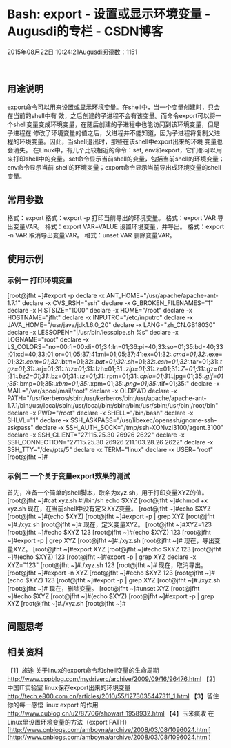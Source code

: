 
# Bash: export - 设置或显示环境变量 - Augusdi的专栏 - CSDN博客


2015年08月22日 10:24:21[Augusdi](https://me.csdn.net/Augusdi)阅读数：1151


﻿﻿
## 用途说明
export命令可以用来设置或显示环境变量。在shell中，当一个变量创建时，只会在当前的shell中有 效，之后创建的子进程不会有该变量。而命令export可以将一个shell变量变成环境变量，在随后创建的子进程中也能访问到该环境变量，但是子进程在 修改了环境变量的值之后，父进程并不能知道，因为子进程将复制父进程的环境变量。因此，当shell退出时，那些在该shell中export出来的环境 变量也会消失。
在Linux中，有几个比较相近的命令：set,  env和export，它们都可以用来打印shell中的变量。set命令显示当前shell的变量，包括当前shell的环境变量；env命令显示当前 shell的环境变量；export命令显示当前导出成环境变量的shell变量。

## 常用参数
格式：export
格式：export -p
打印当前导出的环境变量。
格式：export VAR
导出变量VAR。
格式：export VAR=VALUE
设置环境变量，并导出。
格式：export -n VAR
取消导出变量VAR。
格式：unset VAR
删除变量VAR。

## 使用示例
### 示例一 打印环境变量
[root@jfht ~]\#export -p
declare -x ANT_HOME="/usr/apache/apache-ant-1.7.1"
declare -x CVS_RSH="ssh"
declare -x G_BROKEN_FILENAMES="1"
declare -x HISTSIZE="1000"
declare -x HOME="/root"
declare -x HOSTNAME="jfht"
declare -x INPUTRC="/etc/inputrc"
declare -x JAVA_HOME="/usr/java/jdk1.6.0_20"
declare -x LANG="zh_CN.GB18030"
declare -x LESSOPEN="|/usr/bin/lesspipe.sh %s"
declare -x LOGNAME="root"
declare -x  LS_COLORS="no=00:fi=00:di=01;34:ln=01;36:pi=40;33:so=01;35:bd=40;33;01:cd=40;33;01:or=01;05;37;41:mi=01;05;37;41:ex=01;32:*.cmd=01;32:*.exe=01;32:*.com=01;32:*.btm=01;32:*.bat=01;32:*.sh=01;32:*.csh=01;32:*.tar=01;31:*.tgz=01;31:*.arj=01;31:*.taz=01;31:*.lzh=01;31:*.zip=01;31:*.z=01;31:*.Z=01;31:*.gz=01;31:*.bz2=01;31:*.bz=01;31:*.tz=01;31:*.rpm=01;31:*.cpio=01;31:*.jpg=01;35:*.gif=01;35:*.bmp=01;35:*.xbm=01;35:*.xpm=01;35:*.png=01;35:*.tif=01;35:"
declare -x MAIL="/var/spool/mail/root"
declare -x OLDPWD
declare -x  PATH="/usr/kerberos/sbin:/usr/kerberos/bin:/usr/apache/apache-ant-1.7.1/bin:/usr/local/sbin:/usr/local/bin:/sbin:/bin:/usr/sbin:/usr/bin:/root/bin"
declare -x PWD="/root"
declare -x SHELL="/bin/bash"
declare -x SHLVL="1"
declare -x SSH_ASKPASS="/usr/libexec/openssh/gnome-ssh-askpass"
declare -x SSH_AUTH_SOCK="/tmp/ssh-XONvzI3100/agent.3100"
declare -x SSH_CLIENT="27.115.25.30 26926 2622"
declare -x SSH_CONNECTION="27.115.25.30 26926 211.103.28.26 2622"
declare -x SSH_TTY="/dev/pts/5"
declare -x TERM="linux"
declare -x USER="root"
[root@jfht ~]\#

### 示例二 一个关于变量export效果的测试
首先，准备一个简单的shell脚本，取名为xyz.sh，用于打印变量XYZ的值。
[root@jfht ~]\#cat xyz.sh
\#!/bin/sh
echo $XYZ
[root@jfht ~]\#chmod +x xyz.sh
现在，在当前shell中没有定义XYZ变量。
[root@jfht ~]\#echo $XYZ
[root@jfht ~]\#(echo $XYZ)
[root@jfht ~]\#export -p | grep XYZ
[root@jfht ~]\#./xyz.sh
[root@jfht ~]\#
现在，定义变量XYZ。
[root@jfht ~]\#XYZ=123
[root@jfht ~]\#echo $XYZ
123
[root@jfht ~]\#(echo $XYZ)
123
[root@jfht ~]\#export -p | grep XYZ
[root@jfht ~]\#./xyz.sh
[root@jfht ~]\#
现在，导出变量XYZ。
[root@jfht ~]\#export XYZ
[root@jfht ~]\#echo $XYZ
123
[root@jfht ~]\#(echo $XYZ)
123
[root@jfht ~]\#export -p | grep XYZ
declare -x XYZ="123"
[root@jfht ~]\#./xyz.sh
123
[root@jfht ~]\#
现在，取消导出。
[root@jfht ~]\#export -n XYZ
[root@jfht ~]\#echo $XYZ
123
[root@jfht ~]\#(echo $XYZ)
123
[root@jfht ~]\#export -p | grep XYZ
[root@jfht ~]\#./xyz.sh
[root@jfht ~]\#
现在，删除变量。
[root@jfht ~]\#unset XYZ
[root@jfht ~]\#echo $XYZ
[root@jfht ~]\#(echo $XYZ)
[root@jfht ~]\#export -p | grep XYZ
[root@jfht ~]\#./xyz.sh
[root@jfht ~]\#

## 问题思考
## 相关资料
【1】旅途 关于linux的export命令和shell变量的生命周期
http://www.cppblog.com/mydriverc/archive/2009/09/16/96476.html
【2】中国IT实验室 linux保存export出来的环境变量
http://tech.e800.com.cn/articles/2010/55/1273035447311_1.html
【3】留住你的每一感悟 linux export 的作用
http://www.cublog.cn/u2/87706/showart_1958932.html
【4】玉米疯收 在Linux里设置环境变量的方法（export PATH）
[http://www.cnblogs.com/amboyna/archive/2008/03/08/1096024.html](http://www.cnblogs.com/amboyna/archive/2008/03/08/1096024.html)


